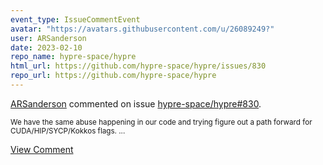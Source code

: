 ```yaml
---
event_type: IssueCommentEvent
avatar: "https://avatars.githubusercontent.com/u/26089249?"
user: ARSanderson
date: 2023-02-10
repo_name: hypre-space/hypre
html_url: https://github.com/hypre-space/hypre/issues/830
repo_url: https://github.com/hypre-space/hypre
---
```


<a href='https://github.com/ARSanderson' target='_blank'>ARSanderson</a> commented on issue <a href='https://github.com/hypre-space/hypre/issues/830' target='_blank'>hypre-space/hypre#830</a>.

<small>We have the same abuse happening in our code and trying figure out a path forward for CUDA/HIP/SYCP/Kokkos flags....</small>

<a href='https://github.com/hypre-space/hypre/issues/830' target='_blank'>View Comment</a>